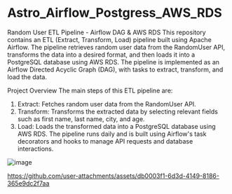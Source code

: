 # Astro_Airflow_Postgress_AWS_RDS
Random User ETL Pipeline - Airflow DAG & AWS RDS
This repository contains an ETL (Extract, Transform, Load) pipeline built using Apache Airflow. The pipeline retrieves random user data from the RandomUser API, transforms the data into a desired format, and then loads it into a PostgreSQL database using AWS RDS. The pipeline is implemented as an Airflow Directed Acyclic Graph (DAG), with tasks to extract, transform, and load the data.

Project Overview
The main steps of this ETL pipeline are:

1. Extract: Fetches random user data from the RandomUser API.
2. Transform: Transforms the extracted data by selecting relevant fields such as first name, last name, city, and age.
3. Load: Loads the transformed data into a PostgreSQL database using AWS RDS.
The pipeline runs daily and is built using Airflow's task decorators and hooks to manage API requests and database interactions.

![image](https://github.com/user-attachments/assets/233a1ac3-3e28-4306-8443-0a7a194d4ffc)


https://github.com/user-attachments/assets/db0003f1-6d3d-4149-8186-365e9dc2f7aa

